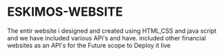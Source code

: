 # ESKIMOS-WEBSITE
The entir website i designed and created using HTML,CSS and java script and we have included various APi's and have. included other financial websites as an API's for the Future scope to Deploy it live 
